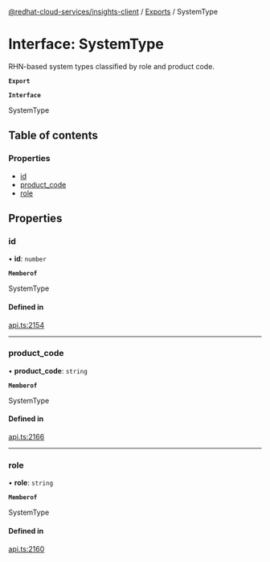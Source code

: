 [@redhat-cloud-services/insights-client](../README.md) / [Exports](../modules.md) / SystemType

# Interface: SystemType

RHN-based system types classified by role and product code.

**`Export`**

**`Interface`**

SystemType

## Table of contents

### Properties

- [id](SystemType.md#id)
- [product\_code](SystemType.md#product_code)
- [role](SystemType.md#role)

## Properties

### id

• **id**: `number`

**`Memberof`**

SystemType

#### Defined in

[api.ts:2154](https://github.com/RedHatInsights/javascript-clients/blob/master/packages/insights/api.ts#L2154)

___

### product\_code

• **product\_code**: `string`

**`Memberof`**

SystemType

#### Defined in

[api.ts:2166](https://github.com/RedHatInsights/javascript-clients/blob/master/packages/insights/api.ts#L2166)

___

### role

• **role**: `string`

**`Memberof`**

SystemType

#### Defined in

[api.ts:2160](https://github.com/RedHatInsights/javascript-clients/blob/master/packages/insights/api.ts#L2160)
